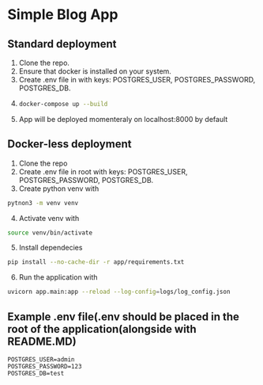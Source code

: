 # Simple Blog App

## Standard deployment
1. Clone the repo.
2. Ensure that docker is installed on your system. 
3. Create .env file in with keys: POSTGRES_USER, POSTGRES_PASSWORD, POSTGRES_DB. 
4. 
	```bash
	docker-compose up --build
	```
5. App will be deployed momenteraly on localhost:8000 by default

## Docker-less deployment
1. Clone the repo
2. Create .env file in root with keys: POSTGRES_USER, POSTGRES_PASSWORD, POSTGRES_DB.
3. Create python venv with 
```bash
pytnon3 -m venv venv
```
4. Activate venv with 
```bash
source venv/bin/activate
```
5. Install dependecies 
```bash
pip install --no-cache-dir -r app/requirements.txt
```
6. Run the application with 
```bash
uvicorn app.main:app --reload --log-config=logs/log_config.json
```

## Example .env file(.env should be placed in the root of the application(alongside with README.MD)
```
POSTGRES_USER=admin
POSTGRES_PASSWORD=123
POSTGRES_DB=test
```
